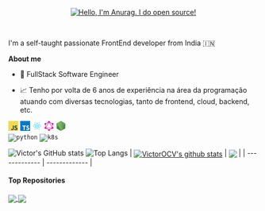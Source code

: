 <p align="center"><a href="https://anuraghazra.github.io"><img width="80%" alt="Hello, I'm Anurag. I do open source!" src="./assets/gh-readme-header.png" /></a></p>

<br />

I'm a self-taught passionate FrontEnd developer from India 🇮🇳

**About me**

- 💼 FullStack Software Engineer

- 📈 Tenho por volta de 6 anos de experiência na área da programação atuando com diversas tecnologias, tanto de frontend, cloud, backend, etc.



<code><img height="20" alt="javascript" src="https://raw.githubusercontent.com/github/explore/80688e429a7d4ef2fca1e82350fe8e3517d3494d/topics/javascript/javascript.png"></code>
<code><img height="20" alt="typescript" src="https://raw.githubusercontent.com/github/explore/80688e429a7d4ef2fca1e82350fe8e3517d3494d/topics/typescript/typescript.png"></code>
<code><img height="20" alt="react" src="https://raw.githubusercontent.com/github/explore/80688e429a7d4ef2fca1e82350fe8e3517d3494d/topics/react/react.png"></code>
<code><img height="20" alt="graphql" src="https://raw.githubusercontent.com/github/explore/5c058a388828bb5fde0bcafd4bc867b5bb3f26f3/topics/graphql/graphql.png"></code>
<code><img height="20" alt="nodejs" src="https://raw.githubusercontent.com/github/explore/80688e429a7d4ef2fca1e82350fe8e3517d3494d/topics/nodejs/nodejs.png"></code>    
<code><img height="20" alt="python" src="https://raw.githubusercontent.com/jmnote/z-icons/master/svg/python.svg"></code>
<code><img height="20" alt="k8s" src="https://raw.githubusercontent.com/jmnote/z-icons/master/svg/kubernetes.svg"></code>


![Victor's GitHub stats](https://github-readme-stats.vercel.app/api?username=victorocvh&show_icons=true&theme=blue-green)
![Top Langs](https://github-readme-stats.vercel.app/api/top-langs/?username=victorocvh&layout=compact)
| <a href="https://github.com/victorocvh/github-readme-stats"><img align="center" src="https://github-readme-stats.vercel.app/api?username=victorocvh&show_icons=true&include_all_commits=true&theme=buefy&hide_border=true" alt="VictorOCV's github stats" /></a> | <a href="https://github.com/victorocvh/github-readme-stats"><img align="center" src="https://github-readme-stats.vercel.app/api/top-langs/?username=victorocvh&layout=compact&theme=buefy&hide_border=true" /></a> |
| ------------- | ------------- |

#### Top Repositories


<a href="https://github.com/victorocvh/django-lab">
  <img align="center" src="https://github-readme-stats.vercel.app/api/pin/?username=victorocv&repo=django-lab&theme=buefy" />
</a>
<a href="https://github.com/victorocvh/daemonset-app">
  <img align="center" src="https://github-readme-stats.vercel.app/api/pin/?username=victorocv&repo=daemonset-app&theme=buefy" />
</a>

<br />
<br />
